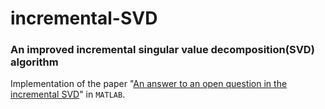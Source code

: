 # incremental-SVD
### An improved incremental singular value decomposition(SVD) algorithm
Implementation of the paper "[An answer to an open question in the incremental SVD](https://arxiv.org/abs/2204.05398)" in `MATLAB`.
